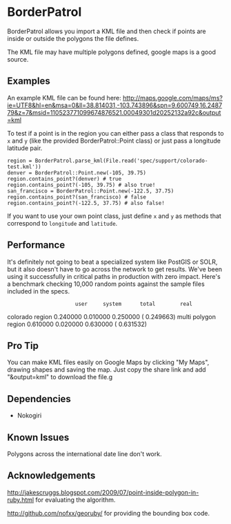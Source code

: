 # BorderPatrol

BorderPatrol allows you import a KML file and then check if points are inside or outside the polygons the file defines.

The KML file may have multiple polygons defined, google maps is a good source.

## Examples

An example KML file can be found here:
http://maps.google.com/maps/ms?ie=UTF8&hl=en&msa=0&ll=38.814031,-103.743896&spn=9.600749,16.248779&z=7&msid=110523771099674876521.00049301d20252132a92c&output=kml

To test if a point is in the region you can either pass a class that responds to `x` and `y` (like the provided BorderPatrol::Point class) or just pass a longitude latitude pair.

    region = BorderPatrol.parse_kml(File.read('spec/support/colorado-test.kml'))
    denver = BorderPatrol::Point.new(-105, 39.75)
    region.contains_point?(denver) # true
    region.contains_point?(-105, 39.75) # also true!
    san_francisco = BorderPatrol::Point.new(-122.5, 37.75)
    region.contains_point?(san_francisco) # false
    region.contains_point?(-122.5, 37.75) # also false!

If you want to use your own point class, just define `x` and `y` as methods that correspond to `longitude` and `latitude`.

## Performance
It's definitely not going to beat a specialized system like PostGIS or SOLR, but it also doesn't have to go across the network to get results.
We've been using it successfully in critical paths in production with zero impact.  Here's a benchmark checking 10,000 random points against the sample files included in the specs.

                          user     system      total        real
colorado region       0.240000   0.010000   0.250000 (  0.249663)
multi polygon region  0.610000   0.020000   0.630000 (  0.631532)


## Pro Tip

You can make KML files easily on Google Maps by clicking "My Maps", drawing shapes and saving the map.  Just copy the share link and add "&output=kml" to download the file.g

## Dependencies

* Nokogiri

## Known Issues

Polygons across the international date line don't work.

## Acknowledgements

http://jakescruggs.blogspot.com/2009/07/point-inside-polygon-in-ruby.html for evaluating the algorithm.

http://github.com/nofxx/georuby/ for providing the bounding box code.
